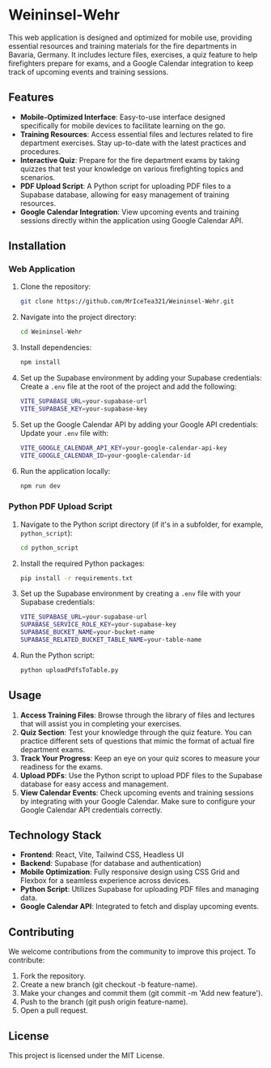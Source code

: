 # Weininsel-Wehr

This web application is designed and optimized for mobile use, providing essential resources and training materials for the fire departments in Bavaria, Germany. It includes lecture files, exercises, a quiz feature to help firefighters prepare for exams, and a Google Calendar integration to keep track of upcoming events and training sessions.

## Features

-   **Mobile-Optimized Interface**: Easy-to-use interface designed specifically for mobile devices to facilitate learning on the go.
-   **Training Resources**: Access essential files and lectures related to fire department exercises. Stay up-to-date with the latest practices and procedures.
-   **Interactive Quiz**: Prepare for the fire department exams by taking quizzes that test your knowledge on various firefighting topics and scenarios.
-   **PDF Upload Script**: A Python script for uploading PDF files to a Supabase database, allowing for easy management of training resources.
-   **Google Calendar Integration**: View upcoming events and training sessions directly within the application using Google Calendar API.

## Installation

### Web Application

1. Clone the repository:

    ```bash
    git clone https://github.com/MrIceTea321/Weininsel-Wehr.git
    ```

2. Navigate into the project directory:

    ```bash
    cd Weininsel-Wehr
    ```

3. Install dependencies:

    ```bash
    npm install
    ```

4. Set up the Supabase environment by adding your Supabase credentials:
   Create a `.env` file at the root of the project and add the following:

    ```bash
    VITE_SUPABASE_URL=your-supabase-url
    VITE_SUPABASE_KEY=your-supabase-key
    ```

5. Set up the Google Calendar API by adding your Google API credentials:
   Update your `.env` file with:

    ```bash
    VITE_GOOGLE_CALENDAR_API_KEY=your-google-calendar-api-key
    VITE_GOOGLE_CALENDAR_ID=your-google-calendar-id
    ```

6. Run the application locally:

    ```bash
    npm run dev
    ```

### Python PDF Upload Script

1. Navigate to the Python script directory (if it's in a subfolder, for example, `python_script`):

    ```bash
    cd python_script
    ```

2. Install the required Python packages:

    ```bash
    pip install -r requirements.txt
    ```

3. Set up the Supabase environment by creating a `.env` file with your Supabase credentials:

    ```bash
    VITE_SUPABASE_URL=your-supabase-url
    SUPABASE_SERVICE_ROLE_KEY=your-supabase-key
    SUPABASE_BUCKET_NAME=your-bucket-name
    SUPABASE_RELATED_BUCKET_TABLE_NAME=your-table-name
    ```

4. Run the Python script:

    ```bash
    python uploadPdfsToTable.py
    ```

## Usage

1. **Access Training Files**: Browse through the library of files and lectures that will assist you in completing your exercises.
2. **Quiz Section**: Test your knowledge through the quiz feature. You can practice different sets of questions that mimic the format of actual fire department exams.
3. **Track Your Progress**: Keep an eye on your quiz scores to measure your readiness for the exams.
4. **Upload PDFs**: Use the Python script to upload PDF files to the Supabase database for easy access and management.
5. **View Calendar Events**: Check upcoming events and training sessions by integrating with your Google Calendar. Make sure to configure your Google Calendar API credentials correctly.

## Technology Stack

-   **Frontend**: React, Vite, Tailwind CSS, Headless UI
-   **Backend**: Supabase (for database and authentication)
-   **Mobile Optimization**: Fully responsive design using CSS Grid and Flexbox for a seamless experience across devices.
-   **Python Script**: Utilizes Supabase for uploading PDF files and managing data.
-   **Google Calendar API**: Integrated to fetch and display upcoming events.

## Contributing

We welcome contributions from the community to improve this project. To contribute:

1. Fork the repository.
2. Create a new branch (git checkout -b feature-name).
3. Make your changes and commit them (git commit -m 'Add new feature').
4. Push to the branch (git push origin feature-name).
5. Open a pull request.

## License

This project is licensed under the MIT License.
